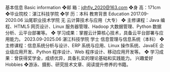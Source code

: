 基本信息 Basic information
❖邮 箱：jdhfly_2020@163.com   ❖身 高：171cm  
❖毕业院校：湛江科技学院   ❖学 历：本科
教育背景 Education
2017.09-2020.06 汕尾职业技术学院 无 云计算技术与应用（大专）
❖ 主修课程：Java 编程、HTML5 网页设计、Linux 服务器管理、Hadoop 大数据管理、Python 数据分析、云平台部署等。
❖ 学习成果：掌握云计算核心技术，具备云平台部署与应用能力。
2023.09-2025.06 湛江科技学院 学士 信息管理与信息系统（本科）
❖ 主修课程：信息系统分析与设计、ERP 系统与应用、Linux 操作系统、JavaEE 企业级应用开发、Python 程序设计、Web 程序设计、移动应用开发等。
❖ 学习成果：曾获得奖学金，成绩优异，具备扎实的理论基础和实践能力。
兴趣爱好 Hobbies
❖游泳、摄影、研究技术文章、阅读提升修养的书籍。
